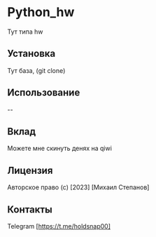 # Python_hw

Тут типа hw

## Установка

Тут база, (git clone)

## Использование

--

## Вклад

Можете мне скинуть денях на qiwi

## Лицензия

Авторское право (c) [2023] [Михаил Степанов]

## Контакты

Telegram [https://t.me/holdsnap00]




